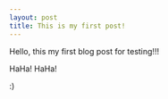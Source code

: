 ```yaml
---
layout: post
title: This is my first post!
---
```


Hello, this my first blog post for testing!!!

HaHa! HaHa!  

:)
